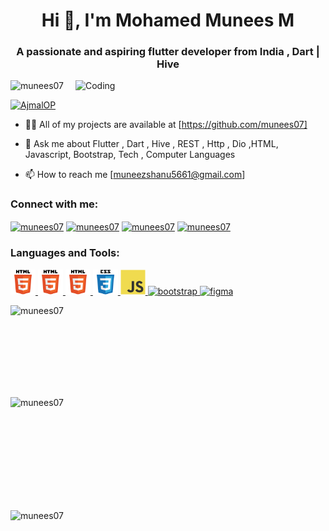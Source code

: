 <h1 align="center">Hi 👋, I'm Mohamed Munees M</h1>
<h3 align="center">A passionate and aspiring flutter developer from India , Dart | Hive </h3>
<img align="right" alt="Coding" width="400" src="">

<p align="left"> <img src="https://komarev.com/ghpvc/?username=munees07&label=Profile%20views&color=0e75b6&style=flat" alt="munees07" /> </p>

<p align="left"> <a href="https://www.linkedin.com/in/mohamed-munees07" target="_blank"><img src="https://img.shields.io/twitter/follow/Mohamed Munees?logo=linkedin&style=for-the-badge" alt="AjmalOP" /></a> </p>

- 👨‍💻 All of my projects are available at [https://github.com/munees07]

- 💬 Ask me about  Flutter , Dart , Hive , REST , Http , Dio  ,HTML, Javascript, Bootstrap, Tech , Computer Languages

- 📫 How to reach me  [muneezshanu5661@gmail.com]

<h3 align="left">Connect with me:</h3>
<p align="left">

<a href="https://linkedin.com/in/munees07" target="blank"><img align="center" src="https://raw.githubusercontent.com/rahuldkjain/github-profile-readme-generator/master/src/images/icons/Social/linked-in-alt.svg" alt="munees07" height="30" width="40" /></a>
<a href="https://stackoverflow.com/users/23648050" target="blank"><img align="center" src="https://raw.githubusercontent.com/rahuldkjain/github-profile-readme-generator/master/src/images/icons/Social/stack-overflow.svg" alt="munees07" height="30" width="40" /></a>
<a href="https://instagram.com/op_ajmal.02" target="blank"><img align="center" src="https://raw.githubusercontent.com/rahuldkjain/github-profile-readme-generator/master/src/images/icons/Social/instagram.svg" alt="munees07" height="30" width="40" /></a>
<a href="https://leetcode.com/Ajmal-OP/" target="blank"><img align="center" src="https://raw.githubusercontent.com/rahuldkjain/github-profile-readme-generator/master/src/images/icons/Social/leet-code.svg" alt="munees07" height="30" width="40" /></a>
</p>

<h3 align="left">Languages and Tools:</h3>
<p align="left"><a href="https://www.svgrepo.com/show/353631/dart.svg" target="_blank" rel="noreferrer"> <img src="https://raw.githubusercontent.com/devicons/devicon/master/icons/html5/html5-original-wordmark.svg" alt="html5" width="40" height="40"/> </a><a href="https://www.w3.org/html/" target="_blank" rel="noreferrer"> <img src="https://raw.githubusercontent.com/devicons/devicon/master/icons/html5/html5-original-wordmark.svg" alt="html5" width="40" height="40"/> </a><a href="https://www.w3.org/html/" target="_blank" rel="noreferrer"> <img src="https://raw.githubusercontent.com/devicons/devicon/master/icons/html5/html5-original-wordmark.svg" alt="html5" width="40" height="40"/> </a><a href="https://www.w3schools.com/css/" target="_blank" rel="noreferrer"> <img src="https://raw.githubusercontent.com/devicons/devicon/master/icons/css3/css3-original-wordmark.svg" alt="css3" width="40" height="40"/> </a><a href="https://developer.mozilla.org/en-US/docs/Web/JavaScript" target="_blank" rel="noreferrer"> <img src="https://raw.githubusercontent.com/devicons/devicon/master/icons/javascript/javascript-original.svg" alt="javascript" width="40" height="40"/> </a><a href="https://getbootstrap.com" target="_blank" rel="noreferrer"> <img src="https://www.svgrepo.com/show/353498/bootstrap.svg" alt="bootstrap" width="40" height="40"/> </a>  <a href="https://www.figma.com/" target="_blank" rel="noreferrer"> <img src="https://www.vectorlogo.zone/logos/figma/figma-icon.svg" alt="figma" width="40" height="40"/></a>

</p>

<p>&nbsp;<img align="left" src="https://github-readme-stats.vercel.app/api/top-langs?username=munees07&show_icons=true&locale=en&layout=compact" alt="munees07" /></p><br><br><br><br><br><br>
<p>&nbsp;<img align="left" src="https://github-readme-stats.vercel.app/api?username=munees07&show_icons=true&locale=en" alt="munees07" /></p><br><br><br><br><br><br><br><br>
<p>&nbsp;<img align="left" src="https://github-readme-streak-stats.herokuapp.com/?user=munees07&" alt="munees07" /></p>
